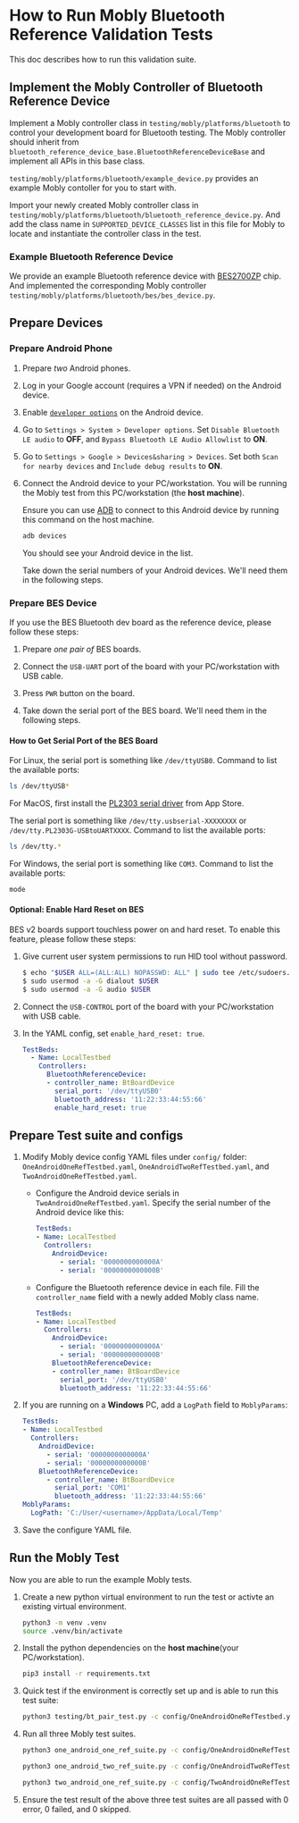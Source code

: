 # How to Run Mobly Bluetooth Reference Validation Tests

This doc describes how to run this validation suite.

## Implement the Mobly Controller of Bluetooth Reference Device

Implement a Mobly controller class in `testing/mobly/platforms/bluetooth` to
control your development board for Bluetooth testing. The Mobly controller
should inherit from 
`bluetooth_reference_device_base.BluetoothReferenceDeviceBase` and implement
all APIs in this base class.

`testing/mobly/platforms/bluetooth/example_device.py` provides an example
Mobly contoller for you to start with.

Import your newly created Mobly controller class in
`testing/mobly/platforms/bluetooth/bluetooth_reference_device.py`. And add the
class name in `SUPPORTED_DEVICE_CLASSES` list in this file for Mobly to
locate and instantiate the controller class in the test. 

### Example Bluetooth Reference Device

We provide an example Bluetooth reference device with [BES2700ZP](https://www.bestechnic.com/Uploads/keditor/file/20241010/20241010183445_21850.pdf) chip.
And implemented the corresponding Mobly controller
`testing/mobly/platforms/bluetooth/bes/bes_device.py`.

## Prepare Devices

### Prepare Android Phone

1.  Prepare *two* Android phones.

1.  Log in your Google account (requires a VPN if needed) on the Android device.

1.  Enable
    [`developer options`](https://developer.android.com/studio/debug/dev-options#enable)
    on the Android device.

1.  Go to `Settings > System > Developer options`. Set `Disable Bluetooth LE
    audio` to **OFF**, and `Bypass Bluetooth LE Audio Allowlist` to **ON**.

1.  Go to `Settings > Google > Devices&sharing > Devices`. Set both
    `Scan for nearby devices` and `Include debug results` to **ON**.

1.  Connect the Android device to your PC/workstation. You will be running the
    Mobly test from this PC/workstation (the **host machine**).

    Ensure you can use [ADB](https://developer.android.com/tools/adb) to connect
    to this Android device by running this command on the host machine.

    ```bash
    adb devices
    ```

    You should see your Android device in the list.

    Take down the serial numbers of your Android devices. We'll need them in the
    following steps.

### Prepare BES Device

If you use the BES Bluetooth dev board as the reference device, please follow
these steps:

1.  Prepare *one pair of* BES boards.

1.  Connect the `USB-UART` port of the board with your PC/workstation with USB 
    cable.

1.  Press `PWR` button on the board.

1.  Take down the serial port of the BES board. We'll need them in the following
    steps.

#### How to Get Serial Port of the BES Board

For Linux, the serial port is something like `/dev/ttyUSB0`.
Command to list the available ports:

```bash
ls /dev/ttyUSB*
```

For MacOS, first install the
[PL2303 serial driver](https://apps.apple.com/cn/app/pl2303-serial/id1624835354?l=en-GB&mt=12)
from App Store.

The serial port is something like `/dev/tty.usbserial-XXXXXXXX` or
`/dev/tty.PL2303G-USBtoUARTXXXX`. Command to list the available ports:

```bash
ls /dev/tty.*
```

For Windows, the serial port is something like `COM3`.
Command to list the available ports:

```bash
mode
```

#### Optional: Enable Hard Reset on BES

BES v2 boards support touchless power on and hard reset. To enable this
feature, please follow these steps:

1.  Give current user system permissions to run HID tool without password.

    ```bash
    $ echo "$USER ALL=(ALL:ALL) NOPASSWD: ALL" | sudo tee /etc/sudoers.d/$USER
    $ sudo usermod -a -G dialout $USER
    $ sudo usermod -a -G audio $USER
    ```

1.  Connect the `USB-CONTROL` port of the board with your PC/workstation with
    USB cable.

1.  In the YAML config, set `enable_hard_reset: true`.

    ```yaml
    TestBeds:
      - Name: LocalTestbed
        Controllers:
          BluetoothReferenceDevice:
          - controller_name: BtBoardDevice
            serial_port: '/dev/ttyUSB0'
            bluetooth_address: '11:22:33:44:55:66'
            enable_hard_reset: true
    ```

##  Prepare Test suite and configs

1. Modify Mobly device config YAML files under `config/` folder:
   `OneAndroidOneRefTestbed.yaml`, `OneAndroidTwoRefTestbed.yaml`,
   and `TwoAndroidOneRefTestbed.yaml`.

    + Configure the Android device serials in `TwoAndroidOneRefTestbed.yaml`.
      Specify the serial number of the Android device like this:

      ```yaml
      TestBeds:
      - Name: LocalTestbed
        Controllers:
          AndroidDevice:
            - serial: '0000000000000A'
            - serial: '0000000000000B'
      ```

    + Configure the Bluetooth reference device in each file. Fill the
    `controller_name` field with a newly added Mobly class name.

      ```yaml
      TestBeds:
      - Name: LocalTestbed
        Controllers:
          AndroidDevice:
            - serial: '0000000000000A'
            - serial: '0000000000000B'
          BluetoothReferenceDevice:
          - controller_name: BtBoardDevice
            serial_port: '/dev/ttyUSB0'
            bluetooth_address: '11:22:33:44:55:66'
      ```

1.  If you are running on a **Windows** PC, add a `LogPath` field to
    `MoblyParams`:

    ```yaml
    TestBeds:
    - Name: LocalTestbed
      Controllers:
        AndroidDevice:
          - serial: '0000000000000A'
          - serial: '0000000000000B'
        BluetoothReferenceDevice:
          - controller_name: BtBoardDevice
            serial_port: 'COM1'
            bluetooth_address: '11:22:33:44:55:66'
    MoblyParams:
      LogPath: 'C:/User/<username>/AppData/Local/Temp'
    ```

1.  Save the configure YAML file.

## Run the Mobly Test

Now you are able to run the example Mobly tests.

1.  Create a new python virtual environment to run the test or activte an existing
    virtual environment.

    ```bash
    python3 -m venv .venv
    source .venv/bin/activate
    ```

1.  Install the python dependencies on the **host machine**(your PC/workstation).

    ```bash
    pip3 install -r requirements.txt
    ```

1.  Quick test if the environment is correctly set up and is able to run this
    test suite:

    ```bash
    python3 testing/bt_pair_test.py -c config/OneAndroidOneRefTestbed.yaml
    ```

1.  Run all three Mobly test suites.

    ```bash
    python3 one_android_one_ref_suite.py -c config/OneAndroidOneRefTestbed.yaml
    ```

    ```bash
    python3 one_android_two_ref_suite.py -c config/OneAndroidTwoRefTestbed.yaml
    ```

    ```bash
    python3 two_android_one_ref_suite.py -c config/TwoAndroidOneRefTestbed.yaml
    ```

1.  Ensure the test result of the above three test suites are all passed with
    0 error, 0 failed, and 0 skipped.
